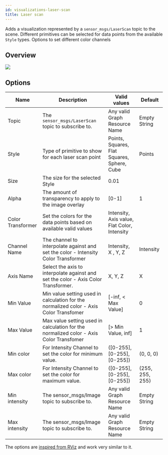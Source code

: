 ```yaml
---
id: visualizations-laser-scan
title: Laser scan
---
```


Adds a visualization represented by a `sensor_msgs/LaserScan` topic to the scene. Different primitives can be selected for data points from the available `Style` types.
Options to set different color channels

## Overview
![](/img/viz/viz-laserscan.png)

## Options

Name | Description | Valid values | Default  
--- | --- | --- | ---
Topic | The  `sensor_msgs/LaserScan` topic to subscribe to. | Any valid Graph Resource Name | Empty String  
Style | Type of primitive to show for each laser scan point | Points, Squares, Flat Squares, Sphere, Cube | Points
Size | The size for the selected Style | 0.01
Alpha | The amount of transparency to apply to the image overlay | \[0-1] | 1
Color Transformer | Set the colors for the data points based on available valid values| Intensity, Axis value, Flat Color, Intensity
Channel Name | The channel to interpolate against and set the color - Intensity Color Transformer | Intensity, X , Y, Z | Intensity
Axis Name | Select the axis to interpolate against and set the color - Axis Color Transformer. | X, Y, Z | X
Min Value | Min value setting used in calculation for the normalized color - Axis Color Transfomer | \[-inf, < Max Value] | 0
Max Value | Max value setting used in calculation for the normalized color - Axis Color Transfomer | \[> Min Value, inf] | 1
Min color| For Intensity Channel to set the color for minimum value. | (\[0-255], \[0-255], \[0-255]) | (0, 0, 0) 
Max color | For Intensity Channel to set the color for maximum value. | (\[0-255], \[0-255], \[0-255]) | (255, 255, 255) 
Min intensity | The sensor_msgs/Image topic to subscribe to. | Any valid Graph Resource Name | Empty String  
Max intensity | The sensor_msgs/Image topic to subscribe to. | Any valid Graph Resource Name | Empty String 

[//]: # ( Invert rainbow | The sensor_msgs/Image topic to subscribe to. | Any valid Graph Resource Name | Empty String )
[//]: # ( Use rainbow | The sensor_msgs/Image topic to subscribe to. | Any valid Graph Resource Name | Empty String )
[//]: # ( Autocompute intensity bounds | The sensor_msgs/Image topic to subscribe to. | Any valid Graph Resource Name | Empty String)
 

The options are [inspired from RViz](http://wiki.ros.org/rviz/DisplayTypes/LaserScan) and work very similar to it.
